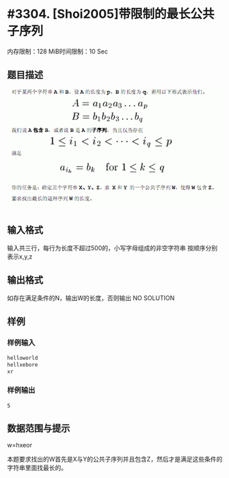 # #3304. [Shoi2005]带限制的最长公共子序列

内存限制：128 MiB时间限制：10 Sec

## 题目描述

![](upload/201310/111.jpg)

## 输入格式

输入共三行，每行为长度不超过500的，小写字母组成的非空字符串
按顺序分别表示x,y,z

## 输出格式

如存在满足条件的N，输出W的长度，否则输出 NO SOLUTION

## 样例

### 样例输入

    
    
    helloworld
    hellxebore
    xr
    
    
    

### 样例输出

    
    
    5
    
    
    

## 数据范围与提示


w=hxeor

本题要求找出的W首先是X与Y的公共子序列并且包含Z，然后才是满足这些条件的
字符串里面找最长的。
